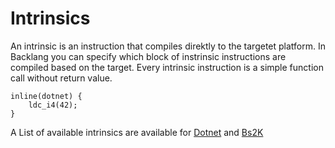 # Intrinsics

An intrinsic is an instruction that compiles direktly to the targetet platform. In Backlang you can specify which block of instrinsic instructions are compiled based on the target. Every intrinsic instruction is a simple function call without return value.

```back
inline(dotnet) {
    ldc_i4(42);
}
```

A List of available intrinsics are available for [Dotnet](/docs/intrinsics_dotnet) and [Bs2K](/docs/intrinsics_bs2k)

